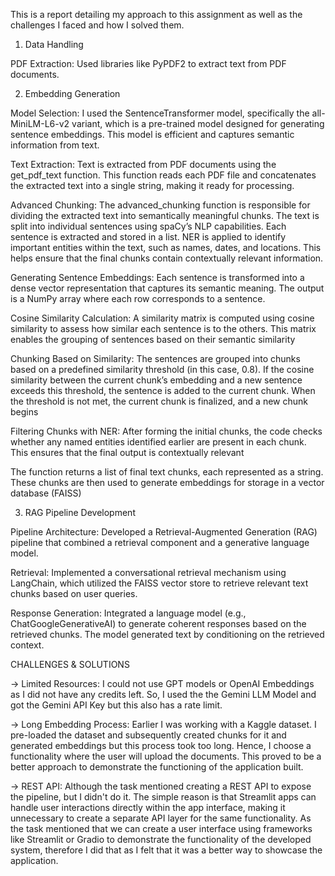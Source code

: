This is a report detailing my approach to this assignment as well as the challenges I faced and how I solved them.

1. Data Handling

PDF Extraction: 
Used libraries like PyPDF2 to extract text from PDF documents.

2. Embedding Generation

Model Selection:
I used the SentenceTransformer model, specifically the all-MiniLM-L6-v2 variant, which is a pre-trained model designed for generating sentence embeddings. This model is efficient and captures semantic information from text.

Text Extraction:
Text is extracted from PDF documents using the get_pdf_text function. This function reads each PDF file and concatenates the extracted text into a single string, making it ready for processing.

Advanced Chunking:
The advanced_chunking function is responsible for dividing the extracted text into semantically meaningful chunks.
The text is split into individual sentences using spaCy’s NLP capabilities. Each sentence is extracted and stored in a list.
NER is applied to identify important entities within the text, such as names, dates, and locations. This helps ensure that the final chunks contain contextually relevant information.

Generating Sentence Embeddings:
Each sentence is transformed into a dense vector representation that captures its semantic meaning. The output is a NumPy array where each row corresponds to a sentence.

Cosine Similarity Calculation:
A similarity matrix is computed using cosine similarity to assess how similar each sentence is to the others. This matrix enables the grouping of sentences based on their semantic similarity

Chunking Based on Similarity:
The sentences are grouped into chunks based on a predefined similarity threshold (in this case, 0.8). If the cosine similarity between the current chunk’s embedding and a new sentence exceeds this threshold, the sentence is added to the current chunk.
When the threshold is not met, the current chunk is finalized, and a new chunk begins

Filtering Chunks with NER:
After forming the initial chunks, the code checks whether any named entities identified earlier are present in each chunk. This ensures that the final output is contextually relevant

The function returns a list of final text chunks, each represented as a string. These chunks are then used to generate embeddings for storage in a vector database (FAISS)

3. RAG Pipeline Development

Pipeline Architecture:
Developed a Retrieval-Augmented Generation (RAG) pipeline that combined a retrieval component and a generative language model.

Retrieval:
Implemented a conversational retrieval mechanism using LangChain, which utilized the FAISS vector store to retrieve relevant text chunks based on user queries.

Response Generation:
Integrated a language model (e.g., ChatGoogleGenerativeAI) to generate coherent responses based on the retrieved chunks. The model generated text by conditioning on the retrieved context.


CHALLENGES & SOLUTIONS

-> Limited Resources: I could not use GPT models or OpenAI Embeddings as I did not have any credits left. So, I used the the Gemini LLM Model and got the Gemini API Key but this also has a rate limit.

-> Long Embedding Process: Earlier I was working with a Kaggle dataset. I pre-loaded the dataset and subsequently created chunks for it and generated embeddings but this process took too long. Hence, I choose a functionality where the user will upload the documents. This proved to be a better approach to demonstrate the functioning of the application built.

-> REST API: Although the task mentioned creating a REST API to expose the pipeline, but I didn't do it. The simple reason is that Streamlit apps can handle user interactions directly within the app interface, making it unnecessary to create a separate API layer for the same functionality. As the task mentioned that we can create a user interface using frameworks like Streamlit or Gradio to
demonstrate the functionality of the developed system, therefore I did that as I felt that it was a better way to showcase the application.
